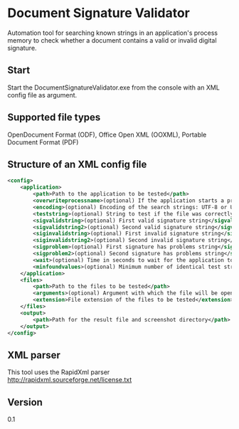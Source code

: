 # Document Signature Validator
Automation tool for searching known strings in an application's process memory to check whether a document contains a valid or invalid digital signature.

## Start
Start the DocumentSignatureValidator.exe from the console with an XML config file as argument.

## Supported file types
OpenDocument Format (ODF), Office Open XML (OOXML), Portable Document Format (PDF)

## Structure of an XML config file
```xml
<config>
	<application>
		<path>Path to the application to be tested</path>
		<overwriteprocessname>(optional) If the application starts a process whose name does not match the name of the .exe file</overwriteprocessname>
		<encoding>(optional) Encoding of the search strings: UTF-8 or UTF-16. Default: UTF-16</encoding>
		<teststring>(optional) String to test if the file was correctly loaded</teststring>
		<sigvalidstring>(optional) First valid signature string</sigvalidstring>
		<sigvalidstring2>(optional) Second valid signature string</sigvalidstring2>
		<siginvalidstring>(optional) First invalid signature string</siginvalidstring>
		<siginvalidstring2>(optional) Second invalid signature string</siginvalidstring2>
		<sigproblem>(optional) First signature has problems string</sigproblem>
		<sigproblem2>(optional) Second signature has problems string</sigproblem2>
		<wait>(optional) Time in seconds to wait for the application to load completely</wait>
		<minfoundvalues>(optional) Minimum number of identical test strings found for the search to be considered successful</minfoundvalues>
	</application>
	<files>
		<path>Path to the files to be tested</path>
		<arguments>(optional) Argument with which the file will be opened</arguments>
		<extension>File extension of the files to be tested</extension>
	</files>
	<output>
		<path>Path for the result file and screenshot directory</path>
	</output>
</config>
``` 

## XML parser
This tool uses the RapidXml parser http://rapidxml.sourceforge.net/license.txt

## Version
0.1
